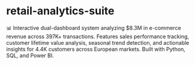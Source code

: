 # retail-analytics-suite
📊 Interactive dual-dashboard system analyzing $8.3M in e-commerce revenue across 397K+ transactions. Features sales performance tracking, customer lifetime value analysis, seasonal trend detection, and actionable insights for 4.4K customers across European markets. Built with Python, SQL, and Power BI.
